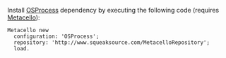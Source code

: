 Install [OSProcess] dependency by executing the following code (requires [Metacello]):
```smalltalk
Metacello new
  configuration: 'OSProcess';
  repository: 'http://www.squeaksource.com/MetacelloRepository';
  load.
```



<!-- References -->
[OSProcess]: http://www.squeaksource.com/OSProcess.html
[Metacello]: https://github.com/Metacello/metacello

